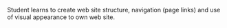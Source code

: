 Student learns to create web site structure, navigation (page links) and use of visual appearance to own web site.